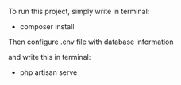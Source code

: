 To run this project, simply write in terminal:

- composer install

Then configure .env file with database information

and write this in terminal:

- php artisan serve 
